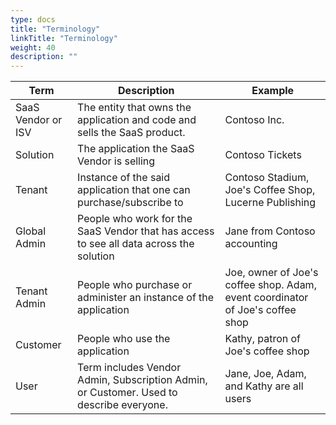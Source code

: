 ```yaml
---
type: docs
title: "Terminology"
linkTitle: "Terminology"
weight: 40
description: ""
---
```


| Term         | Description                                                                             | Example                                                                       |
| ------------ | --------------------------------------------------------------------------------------- | ----------------------------------------------------------------------------- |
| SaaS Vendor or ISV  | The entity that owns the application and code and sells the SaaS product.  | Contoso Inc. |
| Solution     | The application the SaaS Vendor is selling   | Contoso Tickets      |
| Tenant       | Instance of the said application that one can purchase/subscribe to       | Contoso Stadium, Joe's Coffee Shop, Lucerne Publishing     |
| Global Admin | People who work for the SaaS Vendor that has access to see all data across the solution  | Jane from Contoso accounting       |
| Tenant Admin | People who purchase or administer an instance of the application   | Joe, owner of Joe's coffee shop. Adam, event coordinator of Joe's coffee shop |
| Customer     | People who use the application  | Kathy, patron of Joe's coffee shop  |
| User         | Term includes Vendor Admin, Subscription Admin, or Customer. Used to describe everyone. | Jane, Joe, Adam, and Kathy are all users                                      |
